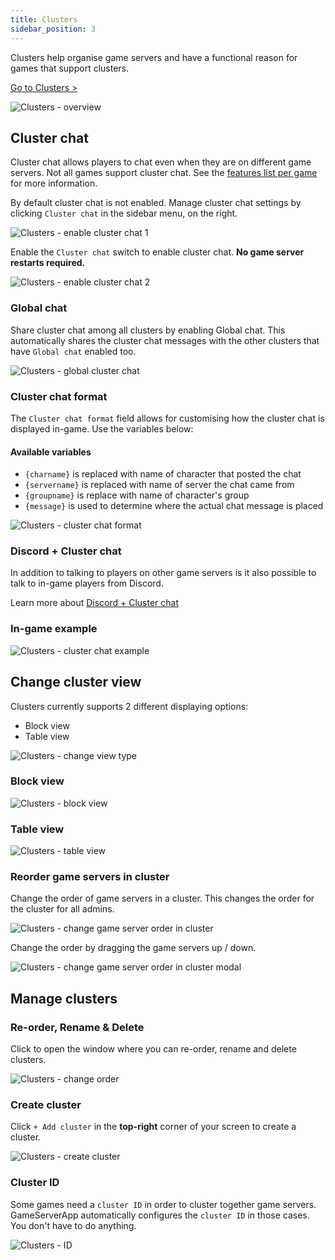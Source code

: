 ```yaml
---
title: Clusters
sidebar_position: 3
---
```


Clusters help organise game servers and have a functional reason for games that support clusters.

[Go to Clusters >](https://dash.gameserverapp.com/cluster)

![Clusters - overview](/img/dashboard/gameserver/clusters/cluster_overview.jpg)


## Cluster chat
Cluster chat allows players to chat even when they are on different game servers. Not all games support cluster chat. See the [features list per game](https://dash.gameserverapp.com/features-per-game) for more information.

By default cluster chat is not enabled. Manage cluster chat settings by clicking `Cluster chat` in the sidebar menu, on the right.

![Clusters - enable cluster chat 1](/img/dashboard/gameserver/clusters/enable_cluster_chat_1.jpg)

Enable the `Cluster chat` switch to enable cluster chat. __No game server restarts required.__

![Clusters - enable cluster chat 2](/img/dashboard/gameserver/clusters/enable_cluster_chat_2.jpg)


### Global chat
Share cluster chat among all clusters by enabling Global chat. This automatically shares the cluster chat messages with the other clusters that have `Global chat` enabled too.

![Clusters - global cluster chat](/img/dashboard/gameserver/clusters/global_cluster_chat.jpg)

### Cluster chat format
The `Cluster chat format` field allows for customising how the cluster chat is displayed in-game. Use the variables below:

#### Available variables

- `{charname}` is replaced with name of character that posted the chat
- `{servername}` is replaced with name of server the chat came from
- `{groupname}` is replace with name of character's group
- `{message}` is used to determine where the actual chat message is placed

![Clusters - cluster chat format](/img/dashboard/gameserver/clusters/cluster_chat_format.jpg)


### Discord + Cluster chat
In addition to talking to players on other game servers is it also possible to talk to in-game players from Discord. 

Learn more about [Discord + Cluster chat](/dashboard/discord-bot#discord--cluster-chat)


### In-game example
![Clusters - cluster chat example](/img/dashboard/gameserver/clusters/cluster_chat_example.jpeg)

## Change cluster view
Clusters currently supports 2 different displaying options:
- Block view
- Table view

![Clusters - change view type](/img/dashboard/gameserver/clusters/cluster_view_change_type.jpg)

### Block view
![Clusters - block view](/img/dashboard/gameserver/clusters/cluster_view_block.jpg)

### Table view
![Clusters - table view](/img/dashboard/gameserver/clusters/cluster_view_table.jpg)

### Reorder game servers in cluster
Change the order of game servers in a cluster. This changes the order for the cluster for all admins.

![Clusters - change game server order in cluster](/img/dashboard/gameserver/clusters/cluster_change_server_order.jpg)

Change the order by dragging the game servers up / down.

![Clusters - change game server order in cluster modal](/img/dashboard/gameserver/clusters/cluster_change_server_order_modal.jpg)


## Manage clusters

### Re-order, Rename & Delete
Click <icon icon="fa-solid fa-pen-square" size="lg" /> to open the window where you can re-order, rename and delete clusters.

![Clusters - change order](/img/dashboard/gameserver/clusters/change_cluster_order.jpg)

### Create cluster
Click `+ Add cluster` in the __top-right__ corner of your screen to create a cluster. 

![Clusters - create cluster](/img/dashboard/gameserver/clusters/create_cluster.jpg)


### Cluster ID
Some games need a `cluster ID` in order to cluster together game servers. GameServerApp automatically configures the `cluster ID` in those cases. You don't have to do anything.

![Clusters - ID](/img/dashboard/gameserver/clusters/cluster_id.jpg)

[//]: # (todo https://help.gameserverapp.com/article/233-cluster-chat)